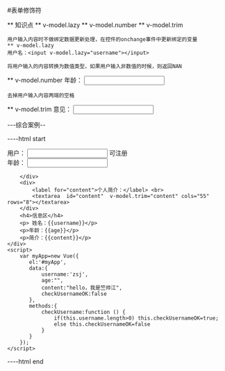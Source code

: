 #表单修饰符

** 知识点
    ** v-model.lazy
    ** v-model.number
    ** v-model.trim

    用户输入内容时不做绑定数据更新处理，在控件的onchange事件中更新绑定的变量
    ** v-model.lazy
    用户名：<input v-model.lazy="username"></input>

    将用户输入的内容转换为数值类型，如果用户输入非数值的时候，则返回NAN
   ** v-model.number
   年龄： <input v-model.number="age"></input>


    去掉用户输入内容两端的空格
   ** v-model.trim
   意见： <input v-model.trim="content"></input>


---综合案例--

----html start
<!DOCTYPE html>
<html lang="en">
<head>
    <meta charset="UTF-8">
    <meta name="viewport" content="width-device-width,initial-scale=1">
    <script src="https://unpkg.com/vue@2.6.10/dist/vue.js"></script>
    <title>lesson21-表单修饰符</title>
</head>
<body>
    <div id="myApp">
        <div>
            <label for="username">用户：</label>
            <input type="text" id="username" v-model="username" @change="checkUsername">
            <span v-if="checkUsernameOK">可注册</span>
        </div>
        <div>
            <label for="age">年龄：</label>
            <input type="number" id="age" v-model="age">

        </div>
        <div>
            <label for="content">个人简介：</label> <br>
            <textarea  id="content"  v-model.trim="content" cols="55" rows="8"></textarea>
        </div>
        <h4>信息区</h4>
        <p> 姓名：{{username}}</p>
        <p>年龄：{{age}}</p>
        <p>简介：{{content}}</p>
    </div>
    <script>
        var myApp=new Vue({
           el:'#myApp',
           data:{
               username:'zsj',
               age:"",
               content:"hello，我是竺帅江",
               checkUsernameOK:false
           },
           methods:{
               checkUsername:function () {
                   if(this.username.length>0) this.checkUsernameOK=true;
                   else this.checkUsernameOK=false
               }
           }
        });
    </script>
</body>
</html>

----html  end

